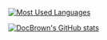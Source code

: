 [![Most Used Languages](https://github-readme-stats.vercel.app/api/top-langs/?username=DocBrown101&theme=dark&layout=compact&langs_count=12&card_width=320)](https://github.com/anuraghazra/github-readme-stats) 

[![DocBrown's GitHub stats](https://github-readme-stats.vercel.app/api?username=DocBrown101&theme=dark&show_icons=true&hide_rank=true&card_width=320)](https://github.com/anuraghazra/github-readme-stats)

